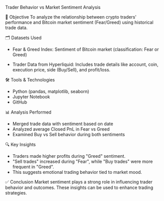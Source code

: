 Trader Behavior vs Market Sentiment Analysis

📍 Objective
To analyze the relationship between crypto traders' performance and Bitcoin market sentiment (Fear/Greed) using historical trade data.

 🗂️ Datasets Used

- Fear & Greed Index:
 Sentiment of Bitcoin market (classification: Fear or Greed)


- Trader Data from Hyperliquid:
 Includes trade details like account, coin, execution price, side (Buy/Sell), and profit/loss.

🛠️ Tools & Technologies
- Python (pandas, matplotlib, seaborn)
- Jupyter Notebook
- GitHub

 📊 Analysis Performed
- Merged trade data with sentiment based on date
- Analyzed average Closed PnL in Fear vs Greed
- Examined Buy vs Sell behavior during both sentiments

 🔍 Key Insights
- Traders made higher profits during "Greed" sentiment.
- "Sell trades" increased during "Fear", while "Buy trades" were more frequent in "Greed".
- This suggests emotional trading behavior tied to market mood.

✅ Conclusion
Market sentiment plays a strong role in influencing trader behavior and outcomes. These insights can be used to enhance trading strategies.
